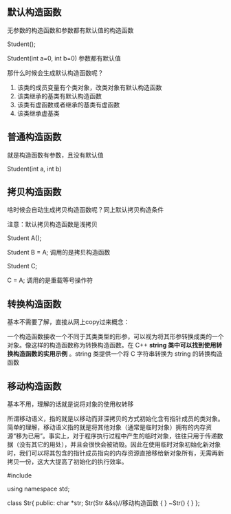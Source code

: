 ## 默认构造函数

无参数的构造函数和参数都有默认值的构造函数

Student();

Student(int a=0, int b=0)  参数都有默认值

那什么时候会生成默认构造函数呢？

1. 该类的成员变量有个类对象，改类对象有默认构造函数
2. 该类继承的基类有默认构造函数
3. 该类有虚函数或者继承的基类有虚函数
4. 该类继承虚基类

## 普通构造函数

就是构造函数有参数，且没有默认值

Student(int a, int b)

## 拷贝构造函数

啥时候会自动生成拷贝构造函数呢？同上默认拷贝构造条件

注意：默认拷贝构造函数是浅拷贝

Student A();

Student B = A;   调用的是拷贝构造函数

Student C;

C = A;   调用的是重载等号操作符

## 转换构造函数

基本不需要了解，直接从网上copy过来概念：

一个构造函数接收一个不同于其类类型的形参，可以视为将其形参转换成类的一个对象。像这样的构造函数称为转换构造函数。在 C++  **string 类中可以找到使用转换构造函数的实用示例** 。string 类提供一个将 C 字符串转换为 string 的转换构造函数

## 移动构造函数

基本不用，理解的话就是说将对象的使用权转移

所谓移动语义，指的就是以移动而非深拷贝的方式初始化含有指针成员的类对象。简单的理解，移动语义指的就是将其他对象（通常是临时对象）拥有的内存资源“移为已用”。事实上，对于程序执行过程中产生的临时对象，往往只用于传递数据（没有其它的用处），并且会很快会被销毁。因此在使用临时对象初始化新对象时，我们可以将其包含的指针成员指向的内存资源直接移给新对象所有，无需再新拷贝一份，这大大提高了初始化的执行效率。
<br />

#include <cstring>

using namespace std;

class Str{
    public:
        char *str;
        Str(Str &&s)//移动构造函数
        {
        }
        ~Str()
        {
        }
};
